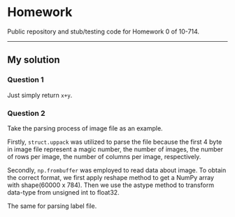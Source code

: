 # Homework
Public repository and stub/testing code for Homework 0 of 10-714.

---

## My solution

### Question 1

Just simply return `x+y`.

### Question 2

Take the parsing process of image file as an example.

Firstly, `struct.uppack` was utilized to parse the file because the first 4 byte in image file represent a magic number, the number of images, the number of rows per image, the number of columns per image, respectively.

Secondly, `np.frombuffer` was employed to read data about image. To obtain the correct format, we first apply reshape method to get a NumPy array with shape(60000 x 784).  Then we use the astype method to transform data-type from unsigned int to float32.

The same for parsing label file.
